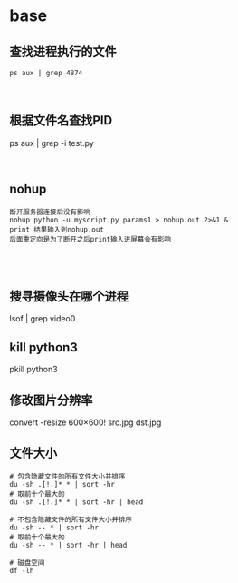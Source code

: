# base 

## 查找进程执行的文件 
`ps aux | grep 4874`

<br>  

## 根据文件名查找PID 
ps aux | grep -i test.py

<br>

## nohup 
    断开服务器连接后没有影响 
    nohup python -u myscript.py params1 > nohup.out 2>&1 & 
    print 结果输入到nohup.out
    后面重定向是为了断开之后print输入进屏幕会有影响 
    
<br>     <br> 

## 搜寻摄像头在哪个进程 
lsof | grep video0 
<br> 

## kill python3 
pkill python3 
<br> 

## 修改图片分辨率 
convert -resize 600×600! src.jpg dst.jpg 


## 文件大小
```
# 包含隐藏文件的所有文件大小并排序
du -sh .[!.]* * | sort -hr
# 取前十个最大的
du -sh .[!.]* * | sort -hr | head 

# 不包含隐藏文件的所有文件大小并排序
du -sh -- * | sort -hr
# 取前十个最大的
du -sh -- * | sort -hr | head 

# 磁盘空间
df -lh
```